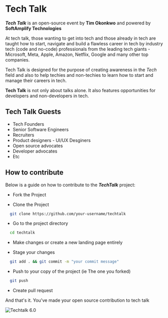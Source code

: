 # Tech Talk 

**_Tech Talk_** is an open-source event by **Tim Okonkwo** and powered by **SoftAmplify Technologies**

At tech talk, those wanting to get into tech and those already in tech are taught how to start, navigate and build a flawless career in tech by industry tech (code and no-code) professionals from the leading tech giants - Microsoft, Meta, Apple, Amazon, Netflix, Google and many other top companies.

Tech Talk is designed for the purpose of creating awareness in the _Tech_ field and also to help techies and non-techies to learn how to start and manage their careers in tech.

**Tech Talk** is not only about talks alone. It also features opportunities for developers and non-developers in tech.

## Tech Talk Guests
- Tech Founders
- Senior Software Engineers
- Recruiters
- Product designers - UI/UX Desginers
- Open source advocates
- Developer advocates
- Etc

## How to contribute
Below is a guide on how to contribute to the **_TechTalk_** project:

* Fork the Project

* Clone the Project

```bash
  git clone https://github.com/your-username/techtalk
```

* Go to the project directory

```bash
  cd techtalk
```

* Make changes or create a new landing page entirely

* Stage your changes

```bash
  git add . && git commit -m "your commit message"
```

* Push to your copy of the project (ie The one you forked)

```bash
  git push 
```

* Create pull request

And that's it. You've made your open source contribution to tech talk



![Techtalk 6.0](./img/techtalk6.0.jpg)
